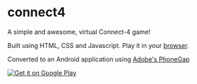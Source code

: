 # connect4

A simple and awesome, virtual Connect-4 game!

Built using HTML, CSS and Javascript. Play it in your [browser](http://thedrumsknight.github.io/connect4/).



Converted to an Android application using [Adobe's PhoneGap](http://phonegap.com/)

[![Get it on Google Play](https://sahlamba.github.io/connect4/images/en_generic_rgb_wo_45.png)](https://play.google.com/store/apps/details?id=com.teamsamcodes.connect4)
